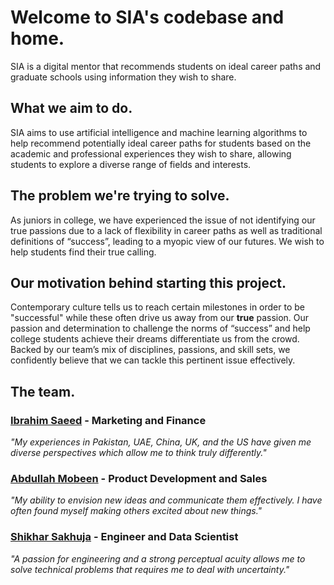 # Welcome to SIA's codebase and home. 
SIA is a digital mentor that recommends students on ideal career paths and graduate schools using information they wish to share.


## What we aim to do. 
SIA aims to use artificial intelligence and machine learning algorithms to help recommend potentially ideal career paths for students based on the academic and professional experiences they wish to share, allowing students to explore a diverse range of fields and interests.


## The problem we're trying to solve. 
As juniors in college, we have experienced the issue of not identifying our true passions due to a lack of flexibility in career paths as well as traditional definitions of “success”, leading to a myopic view of our futures. We wish to help students find their true calling.


## Our motivation behind starting this project.
Contemporary culture tells us to reach certain milestones in order to be "successful" while these often drive us away from our **true** passion.
Our passion and determination to challenge the norms of “success” and help college students achieve their dreams differentiate us from the crowd. Backed by our team’s mix of disciplines, passions, and skill sets, we confidently believe that we can tackle this pertinent issue effectively. 


## The team.

### [Ibrahim Saeed](https://www.linkedin.com/in/ibrahim-saeed-6a4b01144/) - **Marketing and Finance**
*"My experiences in Pakistan, UAE, China, UK, and the US have given me diverse perspectives which allow me to think truly differently."*

### [Abdullah Mobeen](https://www.linkedin.com/in/abdullah-mobeen/) - **Product Development and Sales**
*"My ability to envision new ideas and communicate them effectively. I have often found myself making others excited about new things."*

### [Shikhar Sakhuja](https://www.linkedin.com/in/shikhar394/) - **Engineer and Data Scientist**
*"A passion for engineering and a strong perceptual acuity allows me to solve technical problems that requires me to deal with uncertainty."*
